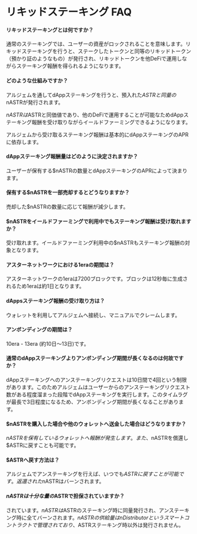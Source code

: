 # リキッドステーキング FAQ

#### リキッドステーキングとは何ですか？

通常のステーキングでは、ユーザーの資産がロックされることを意味します。リキッドステーキングを行うと、ステークしたトークンと同等のリキッドトークン（預かり証のようなもの）が発行され、リキッドトークンを他DeFiで運用しながらステーキング報酬を得られるようになります。

#### どのような仕組みですか？

アルジェムを通してdAppステーキングを行うと、預入れた$ASTRと同量の$nASTRが発行されます。

$nASTRは$ASTRと同価値であり、他のDeFiで運用することが可能なためdAppステーキング報酬を受け取りながらイールドファーミングできるようになります。

アルジェムから受け取るステーキング報酬は基本的にdAppステーキングのAPRに依存します。

#### dAppステーキング報酬量はどのように決定されますか？

ユーザーが保有する$nASTRの数量とdAppステーキングのAPRによって決まります。

#### 保有する$nASTRを一部売却するとどうなりますか？

売却した$nASTRの数量に応じて報酬が減少します。

#### $nASTRをイールドファーミングで利用中でもステーキング報酬は受け取れますか？

受け取れます。イールドファーミング利用中の$nASTRもステーキング報酬の対象となります。

#### アスターネットワークにおける1eraの期間は？

アスターネットワークの1eraは7200ブロックです。ブロックは12秒毎に生成されるため1eraは約1日となります。

#### dAppsステーキング報酬の受け取り方は？

ウォレットを利用してアルジェムへ接続し、マニュアルでクレームします。

#### アンボンディングの期間は？

10era - 13era (約10日～13日)です。

#### 通常のdAppステーキングよりアンボンディング期間が長くなるのは何故ですか？

dAppステーキングへのアンステーキングリクエストは10日間で4回という制限があります。このためアルジェムはユーザーからのアンステーキングリクエスト数がある程度溜まった段階でdAppステーキングを実行します。このタイムラグが最長で3日程度になるため、アンボンディング期間が長くなることがあります。

#### $nASTRを購入した場合や他のウォレットへ送金した場合はどうなりますか？

$nASTRを保有しているウォレットへ報酬が発生します。また、$nASTRを償還し$ASTRに戻すことも可能です。

#### $ASTRへ戻す方法は？

アルジェムでアンステーキングを行えば、いつでも$ASTRに戻すことが可能です。返還された$nASTRはバーンされます。

#### $nASTRは十分な量の$ASTRで担保されていますか？

されています。$nASTRは$ASTRのステーキング時に同量発行され、アンステーキング時に全てバーンされます。$nASTRの供給量はnDistributorというスマートコントラクトで管理されており、$ASTRステーキング時以外は発行されません。
